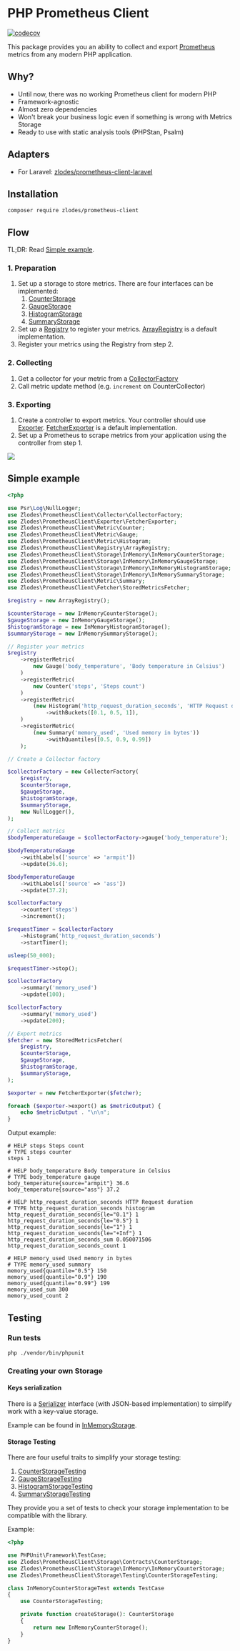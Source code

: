 # PHP Prometheus Client

[![codecov](https://codecov.io/gh/zlodes/php-prometheus-client/branch/master/graph/badge.svg?token=ROMQ8VBN0A)](https://codecov.io/gh/zlodes/php-prometheus-client)

This package provides you an ability to collect and export [Prometheus](https://prometheus.io/) metrics from any modern PHP application.

## Why?

* Until now, there was no working Prometheus client for modern PHP
* Framework-agnostic
* Almost zero dependencies
* Won't break your business logic even if something is wrong with Metrics Storage
* Ready to use with static analysis tools (PHPStan, Psalm)

## Adapters
* For Laravel: [zlodes/prometheus-client-laravel](https://github.com/zlodes/php-prometheus-client-laravel)

## Installation

```shell
composer require zlodes/prometheus-client
```

## Flow

TL;DR: Read [Simple example](#simple-example).

### 1. Preparation

1. Set up a storage to store metrics. There are four interfaces can be implemented:
    1. [CounterStorage](./src/Storage/Contracts/CounterStorage.php)
    2. [GaugeStorage](./src/Storage/Contracts/GaugeStorage.php)
    3. [HistogramStorage](./src/Storage/Contracts/HistogramStorage.php)
    4. [SummaryStorage](./src/Storage/Contracts/SummaryStorage.php)
2. Set up a [Registry](./src/Registry/Registry.php) to register your metrics. [ArrayRegistry](./src/Registry/ArrayRegistry.php) is a default implementation.
3. Register your metrics using the Registry from step 2.

### 2. Collecting

1. Get a collector for your metric from a [CollectorFactory](./src/Collector/CollectorFactory.php)
2. Call metric update method (e.g. `increment` on CounterCollector)

### 3. Exporting

1. Create a controller to export metrics. Your controller should use [Exporter](./src/Exporter/Exporter.php). [FetcherExporter](./src/Exporter/FetcherExporter.php) is a default implementation.
2. Set up a Prometheus to scrape metrics from your application using the controller from step 1.

![](./docs/export.png)

## Simple example

```php
<?php

use Psr\Log\NullLogger;
use Zlodes\PrometheusClient\Collector\CollectorFactory;
use Zlodes\PrometheusClient\Exporter\FetcherExporter;
use Zlodes\PrometheusClient\Metric\Counter;
use Zlodes\PrometheusClient\Metric\Gauge;
use Zlodes\PrometheusClient\Metric\Histogram;
use Zlodes\PrometheusClient\Registry\ArrayRegistry;
use Zlodes\PrometheusClient\Storage\InMemory\InMemoryCounterStorage;
use Zlodes\PrometheusClient\Storage\InMemory\InMemoryGaugeStorage;
use Zlodes\PrometheusClient\Storage\InMemory\InMemoryHistogramStorage;
use Zlodes\PrometheusClient\Storage\InMemory\InMemorySummaryStorage;
use Zlodes\PrometheusClient\Metric\Summary;
use Zlodes\PrometheusClient\Fetcher\StoredMetricsFetcher;

$registry = new ArrayRegistry();

$counterStorage = new InMemoryCounterStorage();
$gaugeStorage = new InMemoryGaugeStorage();
$histogramStorage = new InMemoryHistogramStorage();
$summaryStorage = new InMemorySummaryStorage();

// Register your metrics
$registry
    ->registerMetric(
        new Gauge('body_temperature', 'Body temperature in Celsius')
    )
    ->registerMetric(
        new Counter('steps', 'Steps count')
    )
    ->registerMetric(
        (new Histogram('http_request_duration_seconds', 'HTTP Request duration'))
            ->withBuckets([0.1, 0.5, 1]),
    )
    ->registerMetric(
        (new Summary('memory_used', 'Used memory in bytes'))
            ->withQuantiles([0.5, 0.9, 0.99])
    );

// Create a Collector factory

$collectorFactory = new CollectorFactory(
    $registry,
    $counterStorage,
    $gaugeStorage,
    $histogramStorage,
    $summaryStorage,
    new NullLogger(),
);

// Collect metrics
$bodyTemperatureGauge = $collectorFactory->gauge('body_temperature');

$bodyTemperatureGauge
    ->withLabels(['source' => 'armpit'])
    ->update(36.6);

$bodyTemperatureGauge
    ->withLabels(['source' => 'ass'])
    ->update(37.2);

$collectorFactory
    ->counter('steps')
    ->increment();

$requestTimer = $collectorFactory
    ->histogram('http_request_duration_seconds')
    ->startTimer();

usleep(50_000);

$requestTimer->stop();

$collectorFactory
    ->summary('memory_used')
    ->update(100);

$collectorFactory
    ->summary('memory_used')
    ->update(200);

// Export metrics
$fetcher = new StoredMetricsFetcher(
    $registry,
    $counterStorage,
    $gaugeStorage,
    $histogramStorage,
    $summaryStorage,
);

$exporter = new FetcherExporter($fetcher);

foreach ($exporter->export() as $metricOutput) {
    echo $metricOutput . "\n\n";
}
```

Output example:
```
# HELP steps Steps count
# TYPE steps counter
steps 1

# HELP body_temperature Body temperature in Celsius
# TYPE body_temperature gauge
body_temperature{source="armpit"} 36.6
body_temperature{source="ass"} 37.2

# HELP http_request_duration_seconds HTTP Request duration
# TYPE http_request_duration_seconds histogram
http_request_duration_seconds{le="0.1"} 1
http_request_duration_seconds{le="0.5"} 1
http_request_duration_seconds{le="1"} 1
http_request_duration_seconds{le="+Inf"} 1
http_request_duration_seconds_sum 0.050071506
http_request_duration_seconds_count 1

# HELP memory_used Used memory in bytes
# TYPE memory_used summary
memory_used{quantile="0.5"} 150
memory_used{quantile="0.9"} 190
memory_used{quantile="0.99"} 199
memory_used_sum 300
memory_used_count 2
```

## Testing

### Run tests

```shell
php ./vendor/bin/phpunit
```

### Creating your own Storage

#### Keys serialization

There is a [Serializer](PrometheusClient/KeySerialization/Serializer.php) interface (with JSON-based implementation) to simplify work with a key-value storage.

Example can be found in [InMemoryStorage](PrometheusClient/Storage/InMemoryStorage.php).

#### Storage Testing

There are four useful traits to simplify your storage testing:

1. [CounterStorageTesting](./src/Storage/Testing/CounterStorageTesting.php)
2. [GaugeStorageTesting](./src/Storage/Testing/GaugeStorageTesting.php)
3. [HistogramStorageTesting](./src/Storage/Testing/HistogramStorageTesting.php)
4. [SummaryStorageTesting](./src/Storage/Testing/SummaryStorageTesting.php)

They provide you a set of tests to check your storage implementation to be compatible with the library.

Example:

```php
<?php

use PHPUnit\Framework\TestCase;
use Zlodes\PrometheusClient\Storage\Contracts\CounterStorage;
use Zlodes\PrometheusClient\Storage\InMemory\InMemoryCounterStorage;
use Zlodes\PrometheusClient\Storage\Testing\CounterStorageTesting;

class InMemoryCounterStorageTest extends TestCase
{
    use CounterStorageTesting;

    private function createStorage(): CounterStorage
    {
        return new InMemoryCounterStorage();
    }
}
```
